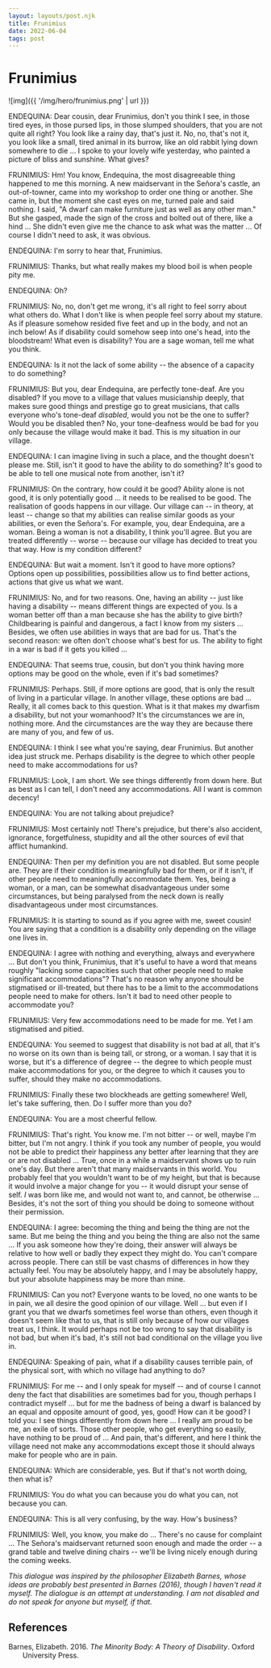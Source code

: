 ```yaml
---
layout: layouts/post.njk
title: Frunimius
date: 2022-06-04
tags: post
---
```


# Frunimius

![img]({{ '/img/hero/frunimius.png' | url }})

ENDEQUINA: Dear cousin, dear Frunimius, don't you think I see, in those tired eyes, in those pursed lips, in those slumped shoulders, that you are not quite all right? You look like a rainy day, that's just it. No, no, that's not it, you look like a small, tired animal in its burrow, like an old rabbit lying down somewhere to die ... I spoke to your lovely wife yesterday, who painted a picture of bliss and sunshine. What gives?

FRUNIMIUS: Hm! You know, Endequina, the most disagreeable thing happened to me this morning. A new maidservant in the Señora's castle, an out-of-towner, came into my workshop to order one thing or another. She came in, but the moment she cast eyes on me, turned pale and said nothing. I said, "A dwarf can make furniture just as well as any other man." But she gasped, made the sign of the cross and bolted out of there, like a hind ... She didn't even give me the chance to ask what was the matter ... Of course I didn't need to ask, it was obvious.

ENDEQUINA: I'm sorry to hear that, Frunimius.

FRUNIMIUS: Thanks, but what really makes my blood boil is when people pity me.

ENDEQUINA: Oh?

FRUNIMIUS: No, no, don't get me wrong, it's all right to feel sorry about what others do. What I don't like is when people feel sorry about my stature. As if pleasure somehow resided five feet and up in the body, and not an inch below! As if disability could somehow seep into one's head, into the bloodstream! What even is disability? You are a sage woman, tell me what you think.

ENDEQUINA: Is it not the lack of some ability -- the absence of a capacity to do something?

FRUNIMIUS: But you, dear Endequina, are perfectly tone-deaf. Are you disabled? If you move to a village that values musicianship deeply, that makes sure good things and prestige go to great musicians, that calls everyone who's tone-deaf _disabled_, would you not be the one to suffer? Would you be disabled then? No, your tone-deafness would be bad for you only because the village would make it bad. This is my situation in our village.

ENDEQUINA: I can imagine living in such a place, and the thought doesn't please me. Still, isn't it good to have the ability to do something? It's good to be able to tell one musical note from another, isn't it?

FRUNIMIUS: On the contrary, how could it be good? Ability alone is not good, it is only potentially good ... it needs to be realised to be good. The realisation of goods happens in our village. Our village can -- in theory, at least -- change so that my abilities can realise similar goods as your abilities, or even the Señora's. For example, you, dear Endequina, are a woman. Being a woman is not a disability, I think you'll agree. But you are treated differently -- worse -- because our village has decided to treat you that way. How is my condition different?

ENDEQUINA: But wait a moment. Isn't it good to have more options? Options open up possibilities, possibilities allow us to find better actions, actions that give us what we want.

FRUNIMIUS: No, and for two reasons. One, having an ability -- just like having a disability -- means different things are expected of you. Is a woman better off than a man because she has the ability to give birth? Childbearing is painful and dangerous, a fact I know from my sisters ... Besides, we often use abilities in ways that are bad for us. That's the second reason: we often don't choose what's best for us. The ability to fight in a war is bad if it gets you killed ...

ENDEQUINA: That seems true, cousin, but don't you think having more options may be good on the whole, even if it's bad sometimes?

FRUNIMIUS: Perhaps. Still, if more options are good, that is only the result of living in a particular village. In another village, these options are bad ... Really, it all comes back to this question. What is it that makes my dwarfism a disability, but not your womanhood? It's the circumstances we are in, nothing more. And the circumstances are the way they are because there are many of you, and few of us.

ENDEQUINA: I think I see what you're saying, dear Frunimius. But another idea just struck me. Perhaps disability is the degree to which other people need to make accommodations for us?

FRUNIMIUS: Look, I am short. We see things differently from down here. But as best as I can tell, I don't need any accommodations. All I want is common decency!

ENDEQUINA: You are not talking about prejudice?

FRUNIMIUS: Most certainly not! There's prejudice, but there's also accident, ignorance, forgetfulness, stupidity and all the other sources of evil that afflict humankind.

ENDEQUINA: Then per my definition you are not disabled. But some people are. They are if their condition is meaningfully bad for them, or if it isn't, if other people need to meaningfully accommodate them. Yes, being a woman, or a man, can be somewhat disadvantageous under some circumstances, but being paralysed from the neck down is really disadvantageous under most circumstances.

FRUNIMIUS: It is starting to sound as if you agree with me, sweet cousin! You are saying that a condition is a disability only depending on the village one lives in.

ENDEQUINA: I agree with nothing and everything, always and everywhere ... But don't you think, Frunimius, that it's useful to have a word that means roughly "lacking some capacities such that other people need to make significant accommodations"? That's no reason why anyone should be stigmatised or ill-treated, but there has to be a limit to the accommodations people need to make for others. Isn't it bad to need other people to accommodate you?

FRUNIMIUS: Very few accommodations need to be made for me. Yet I am stigmatised and pitied.

ENDEQUINA: You seemed to suggest that disability is not bad at all, that it's no worse on its own than is being tall, or strong, or a woman. I say that it is worse, but it's a difference of degree -- the degree to which people must make accommodations for you, or the degree to which it causes you to suffer, should they make no accommodations.

FRUNIMIUS: Finally these two blockheads are getting somewhere! Well, let's take suffering, then. Do I suffer more than you do?

ENDEQUINA: You are a most cheerful fellow.

FRUNIMIUS: That's right. You know me. I'm not bitter -- or well, maybe I'm bitter, but I'm not angry. I think if you took any number of people, you would not be able to predict their happiness any better after learning that they are or are not disabled ... True, once in a while a maidservant shows up to ruin one's day. But there aren't that many maidservants in this world. You probably feel that you wouldn't want to be of my height, but that is because it would involve a major change for you -- it would disrupt your sense of self. _I_ was born like me, and would not want to, and cannot, be otherwise ... Besides, it's not the sort of thing you should be doing to someone without their permission.

ENDEQUINA: I agree: becoming the thing and being the thing are not the same. But me being the thing and you being the thing are also not the same ... If you ask someone how they're doing, their answer will always be relative to how well or badly they expect they might do. You can't compare across people. There can still be vast chasms of differences in how they actually feel. You may be absolutely happy, and I may be absolutely happy, but your absolute happiness may be more than mine.

FRUNIMIUS: Can you not? Everyone wants to be loved, no one wants to be in pain, we all desire the good opinion of our village. Well ... but even if I grant you that we dwarfs sometimes feel worse than others, even though it doesn't seem like that to us, that is still only because of how our villages treat us, I think. It would perhaps not be too wrong to say that disability is not bad, but when it's bad, it's still not bad conditional on the village you live in.

ENDEQUINA: Speaking of pain, what if a disability causes terrible pain, of the physical sort, with which no village had anything to do?

FRUNIMIUS: For me -- and I only speak for myself -- and of course I cannot deny the fact that disabilities are sometimes bad for you, though perhaps I contradict myself ... but for me the badness of being a dwarf is balanced by an equal and opposite amount of good, yes, good! How can it be good? I told you: I see things differently from down here ... I really am proud to be me, an exile of sorts. Those other people, who get everything so easily, have nothing to be proud of ... And pain, that's different, and here I think the village need not make any accommodations except those it should always make for people who are in pain.

ENDEQUINA: Which are considerable, yes. But if that's not worth doing, then what is?

FRUNIMIUS: You do what you can because you do what you can, not because you can.

ENDEQUINA: This is all very confusing, by the way. How's business?

FRUNIMIUS: Well, you know, you make do ... There's no cause for complaint ... The Señora's maidservant returned soon enough and made the order -- a grand table and twelve dining chairs -- we'll be living nicely enough during the coming weeks.

_This dialogue was inspired by the philosopher Elizabeth Barnes, whose ideas are probably best presented in Barnes (2016), though I haven't read it myself. The dialogue is an attempt at understanding. I am not disabled and do not speak for anyone but myself, if that._

## References

<style>.csl-entry{text-indent: -2em; margin-left: 2em;}</style><div class="csl-bib-body">
  <div class="csl-entry">Barnes, Elizabeth. 2016. <i>The Minority Body: A Theory of Disability</i>. Oxford University Press.</div>
</div>
